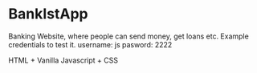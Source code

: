 # BankIstApp

Banking Website, where people can send money, get loans etc. Example credentials to test it. username: js pasword: 2222

HTML + Vanilla Javascript + CSS
